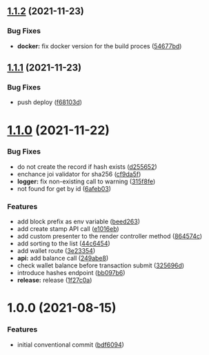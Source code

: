 ## [1.1.2](https://github.com/gridcat/grc-stamp/compare/v1.1.1...v1.1.2) (2021-11-23)


### Bug Fixes

* **docker:** fix docker version for the build proces ([54677bd](https://github.com/gridcat/grc-stamp/commit/54677bd7bb39dbe84ddb92117bde983a8001fd41))

## [1.1.1](https://github.com/gridcat/grc-stamp/compare/v1.1.0...v1.1.1) (2021-11-23)


### Bug Fixes

* push deploy ([f68103d](https://github.com/gridcat/grc-stamp/commit/f68103d96f6ae463213d962464f7704f23f6556b))

# [1.1.0](https://github.com/gridcat/grc-stamp/compare/v1.0.0...v1.1.0) (2021-11-22)


### Bug Fixes

* do not create the record if hash exists ([d255652](https://github.com/gridcat/grc-stamp/commit/d255652dda7bb53073855a90f91d21ed07720a9e))
* enchance joi validator for sha256 ([cf9da5f](https://github.com/gridcat/grc-stamp/commit/cf9da5fdb0a9b221ef34da22f0f66667ac1a4a50))
* **logger:** fix non-existing call to warning ([315f8fe](https://github.com/gridcat/grc-stamp/commit/315f8fe43175541fe28bbb8cbc6210b67a7d9521))
* not found for get by id ([6afeb03](https://github.com/gridcat/grc-stamp/commit/6afeb033da42eb814d39411077015449345ddf40))


### Features

* add block prefix as env variable ([beed263](https://github.com/gridcat/grc-stamp/commit/beed263f6d541c11819886ce964355df1f7f2d78))
* add create stamp API call ([e1016eb](https://github.com/gridcat/grc-stamp/commit/e1016eb74167f47d740b52a852a618a1a124c21c))
* add custom presenter to the render controller method ([864574c](https://github.com/gridcat/grc-stamp/commit/864574c0ca07197d15965fa85ad536aea5b91ca9))
* add sorting to the list ([44c6454](https://github.com/gridcat/grc-stamp/commit/44c6454cf66f445fbadfef7e086f4aeb0a2e4ee5))
* add wallet route ([3e23354](https://github.com/gridcat/grc-stamp/commit/3e23354c81c20c47aa9dc06f215e2be4385fd355))
* **api:** add balance call ([249abe8](https://github.com/gridcat/grc-stamp/commit/249abe81f3755eed545b433ea763136df5dc9781))
* check wallet balance before transaction submit ([325696d](https://github.com/gridcat/grc-stamp/commit/325696d782c8d5b474b202b05089624f0156724c))
* introduce hashes endpoint ([bb097b6](https://github.com/gridcat/grc-stamp/commit/bb097b6422cffa5d50a8336ec8ec1d9a4e8c1534))
* **release:** release ([1f27c0a](https://github.com/gridcat/grc-stamp/commit/1f27c0a5a5147f53bdbdba6733d834b37067374c))

# 1.0.0 (2021-08-15)


### Features

* initial conventional commit ([bdf6094](https://github.com/gridcat/grc-stamp/commit/bdf6094dd77e5af2331fc859883632b16407f6ae))
